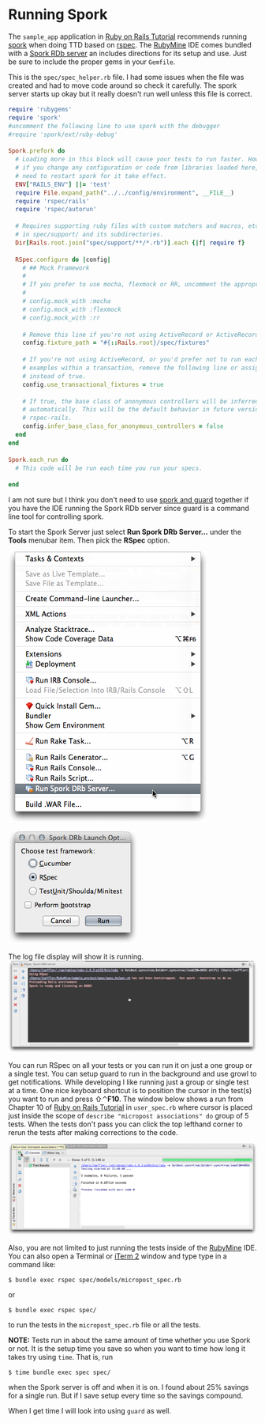 # Running Spork #

The `sample_app` application in [Ruby on Rails Tutorial] recommends running [spork] when doing TTD based on [rspec].  The [RubyMine] IDE comes bundled with a [Spork RDb server] an includes directions for its setup and use. Just be sure to include the proper gems in your `Gemfile`. 

This is the `spec/spec_helper.rb` file. I had some issues when the file was created and had to move code around so check it carefully.  The spork server starts up okay but it really doesn't run well unless this file is correct.

```ruby
require 'rubygems'
require 'spork'
#uncomment the following line to use spork with the debugger
#require 'spork/ext/ruby-debug'

Spork.prefork do
  # Loading more in this block will cause your tests to run faster. However,
  # if you change any configuration or code from libraries loaded here, you'll
  # need to restart spork for it take effect.
  ENV["RAILS_ENV"] ||= 'test'
  require File.expand_path("../../config/environment", __FILE__)
  require 'rspec/rails'
  require 'rspec/autorun'

  # Requires supporting ruby files with custom matchers and macros, etc,
  # in spec/support/ and its subdirectories.
  Dir[Rails.root.join("spec/support/**/*.rb")].each {|f| require f}

  RSpec.configure do |config|
    # ## Mock Framework
    #
    # If you prefer to use mocha, flexmock or RR, uncomment the appropriate line:
    #
    # config.mock_with :mocha
    # config.mock_with :flexmock
    # config.mock_with :rr

    # Remove this line if you're not using ActiveRecord or ActiveRecord fixtures
    config.fixture_path = "#{::Rails.root}/spec/fixtures"

    # If you're not using ActiveRecord, or you'd prefer not to run each of your
    # examples within a transaction, remove the following line or assign false
    # instead of true.
    config.use_transactional_fixtures = true

    # If true, the base class of anonymous controllers will be inferred
    # automatically. This will be the default behavior in future versions of
    # rspec-rails.
    config.infer_base_class_for_anonymous_controllers = false
  end
end

Spork.each_run do
  # This code will be run each time you run your specs.

end
```

I am not sure but I think you don't need to use [spork and guard] together if you have the IDE running the Spork RDb server since guard is a command line tool for controlling spork.

To start the Spork Server just select **Run Spork DRb Server…** under the **Tools** menubar item. Then pick the **RSpec** option.

![Spork Server]


![Spork Server Options]

The log file display will show it is running.
![Spork Server Log]

You can run RSpec on all your tests or you can run it on just a one group or a single test.  You can setup guard to run in the background and use growl to get notifications.  While developing I like running just a group or single test at a time.  One nice keyboard shortcut is to position the cursor in the test(s) you want to run and press &#8679;&#8963;**F10**. The window below shows a run from Chapter 10 of [Ruby on Rails Tutorial] in `user_spec.rb` where cursor is placed just inside the scope of `describe "micropost associations" do` group of 5 tests. When the tests don't pass you can click the top lefthand corner to rerun the tests after making corrections to the code.

![](images/sporkonselectedtests.png)

Also, you are not limited to just running the tests inside of the [RubyMine] IDE.  You can also open a Terminal or [iTerm 2](http://www.iterm2.com/#/section/home) window and type type in a command like:

    $ bundle exec rspec spec/models/micropost_spec.rb

or 

    $ bundle exec rspec spec/

to run the tests in the `micropost_spec.rb` file or all the tests. 

**NOTE:** Tests run in about the same amount of time whether you use Spork or not.  It is the setup time you save so when you want to time how long it takes try using `time`.  That is, run
     
    $ time bundle exec spec spec/

when the Spork server is off and when it is on.  I found about 25% savings for a single run.  But if I save setup every time so the savings compound.

When I get time I will look into using `guard` as well.


[Spork Server]: images/RunSporkDRbServer.png

[Spork Server Options]: images/RunSporkDRbServerOptions.png

[Spork Server Log]: images/RunSporkDRbServerLog.png


[Ruby on Rails Tutorial]: http://ruby.railstutorial.org/ruby-on-rails-tutorial-book?version=3.2 "Second Edition"
[spork]:http://rubygems.org/gems/spork
[rspec]:http://rspec.info/
[RubyMine]: http://www.jetbrains.com/ruby/
[Spork RDb server]:http://www.jetbrains.com/ruby/webhelp/using-drb-server.html
[Spork and Guard]:http://blog.carbonfive.com/2010/12/10/speedy-test-iterations-for-rails-3-with-spork-and-guard/